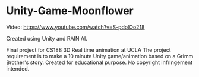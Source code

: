 # Unity-Game-Moonflower

Video: https://www.youtube.com/watch?v=S-pdolOo218

Created using Unity and RAIN AI.

Final project for CS188 3D Real time animation at UCLA
The project requirement is to make a 10 minute Unity game/animation based on a Grimm Brother's story.
Created for educational purpose. No copyright infringement intended.
